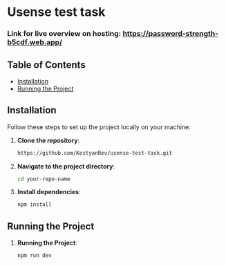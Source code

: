 # Usense test task

### Link for live overview on hosting: https://password-strength-b5cdf.web.app/

## Table of Contents

- [Installation](#installation)
- [Running the Project](#running-the-project)

## Installation

Follow these steps to set up the project locally on your machine:

1. **Clone the repository**:

   ```bash
   https://github.com/KostyanRev/usense-test-task.git
   ```

2. **Navigate to the project directory**:

   ```bash
   cd your-repo-name
   ```

3. **Install dependencies**:

   ```bash
   npm install
   ```

## Running the Project

1. **Running the Project**:

   ```bash
   npm run dev
   ```
